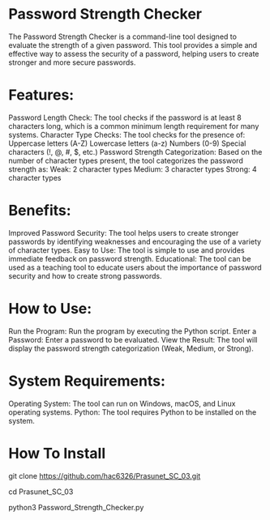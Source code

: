 # Password Strength Checker
The Password Strength Checker is a command-line tool designed to evaluate the strength of a given password. This tool provides a simple and effective way to assess the security of a password, helping users to create stronger and more secure passwords.

# Features:

Password Length Check: The tool checks if the password is at least 8 characters long, which is a common minimum length requirement for many systems.
Character Type Checks: The tool checks for the presence of:
Uppercase letters (A-Z)
Lowercase letters (a-z)
Numbers (0-9)
Special characters (!, @, #, $, etc.)
Password Strength Categorization: Based on the number of character types present, the tool categorizes the password strength as:
Weak: 2 character types
Medium: 3 character types
Strong: 4 character types

# Benefits:

Improved Password Security: The tool helps users to create stronger passwords by identifying weaknesses and encouraging the use of a variety of character types.
Easy to Use: The tool is simple to use and provides immediate feedback on password strength.
Educational: The tool can be used as a teaching tool to educate users about the importance of password security and how to create strong passwords.

# How to Use:

Run the Program: Run the program by executing the Python script.
Enter a Password: Enter a password to be evaluated.
View the Result: The tool will display the password strength categorization (Weak, Medium, or Strong).

# System Requirements:

Operating System: The tool can run on Windows, macOS, and Linux operating systems.
Python: The tool requires Python to be installed on the system.

# How To Install

git clone https://github.com/hac6326/Prasunet_SC_03.git

cd Prasunet_SC_03

python3 Password_Strength_Checker.py
